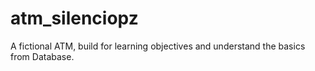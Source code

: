 # atm_silenciopz
A fictional ATM, build for learning objectives and understand the basics from Database.
